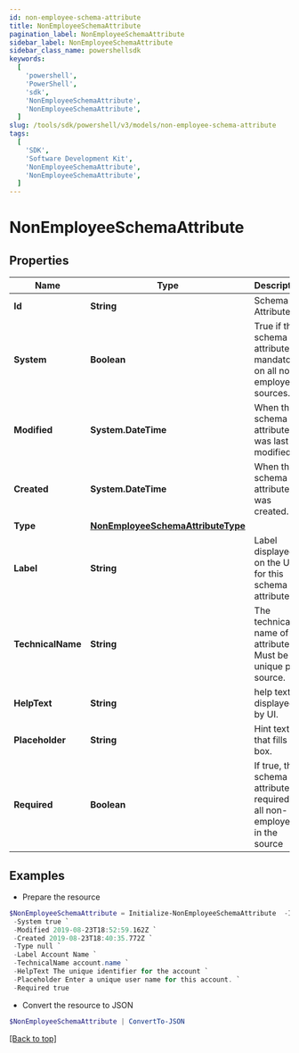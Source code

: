 ```yaml
---
id: non-employee-schema-attribute
title: NonEmployeeSchemaAttribute
pagination_label: NonEmployeeSchemaAttribute
sidebar_label: NonEmployeeSchemaAttribute
sidebar_class_name: powershellsdk
keywords:
  [
    'powershell',
    'PowerShell',
    'sdk',
    'NonEmployeeSchemaAttribute',
    'NonEmployeeSchemaAttribute',
  ]
slug: /tools/sdk/powershell/v3/models/non-employee-schema-attribute
tags:
  [
    'SDK',
    'Software Development Kit',
    'NonEmployeeSchemaAttribute',
    'NonEmployeeSchemaAttribute',
  ]
---
```


# NonEmployeeSchemaAttribute

## Properties

| Name | Type | Description | Notes |
| --- | --- | --- | --- |
| **Id** | **String** | Schema Attribute Id | [optional] |
| **System** | **Boolean** | True if this schema attribute is mandatory on all non-employees sources. | [optional] [default to $false] |
| **Modified** | **System.DateTime** | When the schema attribute was last modified. | [optional] |
| **Created** | **System.DateTime** | When the schema attribute was created. | [optional] |
| **Type** | [**NonEmployeeSchemaAttributeType**](non-employee-schema-attribute-type) |  | [required] |
| **Label** | **String** | Label displayed on the UI for this schema attribute. | [required] |
| **TechnicalName** | **String** | The technical name of the attribute. Must be unique per source. | [required] |
| **HelpText** | **String** | help text displayed by UI. | [optional] |
| **Placeholder** | **String** | Hint text that fills UI box. | [optional] |
| **Required** | **Boolean** | If true, the schema attribute is required for all non-employees in the source | [optional] [default to $false] |

## Examples

- Prepare the resource

```powershell
$NonEmployeeSchemaAttribute = Initialize-NonEmployeeSchemaAttribute  -Id ac110005-7156-1150-8171-5b292e3e0084 `
 -System true `
 -Modified 2019-08-23T18:52:59.162Z `
 -Created 2019-08-23T18:40:35.772Z `
 -Type null `
 -Label Account Name `
 -TechnicalName account.name `
 -HelpText The unique identifier for the account `
 -Placeholder Enter a unique user name for this account. `
 -Required true
```

- Convert the resource to JSON

```powershell
$NonEmployeeSchemaAttribute | ConvertTo-JSON
```

[[Back to top]](#)
